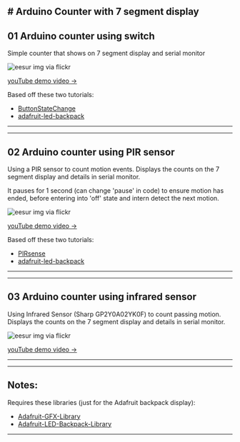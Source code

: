 # Arduino Counter with 7 segment display
-----------------------------

## 01 Arduino counter using switch

Simple counter that shows on 7 segment display and serial monitor


![eesur img via flickr](https://farm6.staticflickr.com/5578/15154434331_71d943ec1b_z.jpg)


[youTube demo video → ](http://youtu.be/qnRv1dqgQv0)


Based off these two tutorials:

- [ButtonStateChange](http://arduino.cc/en/Tutorial/ButtonStateChange)
- [adafruit-led-backpack](https://learn.adafruit.com/adafruit-led-backpack/0-dot-56-seven-segment-backpack)

 
-----------------------------
-----------------------------

## 02 Arduino counter using PIR sensor

Using a PIR sensor to count motion events. Displays the counts on the 7 segment display and details in serial monitor.

It pauses for 1 second (can change 'pause' in code) to ensure motion has ended, before entering into 'off' state and intern detect the next motion.


![eesur img via flickr](https://farm6.staticflickr.com/5569/15176004951_36a29d80e2_z.jpg)


[youTube demo video → ](http://youtu.be/bvY-5ObmOFg)


Based off these two tutorials:

- [PIRsense](http://playground.arduino.cc/Code/PIRsense)
- [adafruit-led-backpack](https://learn.adafruit.com/adafruit-led-backpack/0-dot-56-seven-segment-backpack)

 
-----------------------------
-----------------------------

## 03 Arduino counter using infrared sensor

Using Infrared Sensor (Sharp GP2Y0A02YK0F) to count passing motion. Displays the counts on the 7 segment display and details in serial monitor.

![eesur img via flickr](https://farm4.staticflickr.com/3849/15000734488_2a011a8b48_z.jpg)


[youTube demo video → ](http://youtu.be/WSDeNvYDZOw)

-----------------------------
-----------------------------

## Notes:

Requires these libraries (just for the Adafruit backpack display):

- [Adafruit-GFX-Library](https://github.com/adafruit/Adafruit-GFX-Library)
- [Adafruit-LED-Backpack-Library](https://github.com/adafruit/Adafruit-LED-Backpack-Library)
 
-----------------------------
